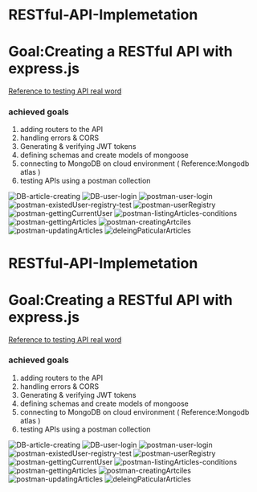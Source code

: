 # RESTful-API-Implemetation

# Goal:Creating a RESTful API with express.js

[Reference to testing API real word](https://github.com/gothinkster/realworld/tree/main/api)

### achieved goals

1. adding routers to the API
2. handling errors & CORS
3. Generating & verifying JWT tokens
4. defining schemas and create models of mongoose
5. connecting to MongoDB on cloud environment
   ( Reference:Mongodb atlas )
6. testing APIs using a postman collection

![DB-article-creating](img/DB-article-creating.png)
![DB-user-login](img/DB-user-login.png)
![postman-user-login](img/postman-user-login.png)
![postman-existedUser-registry-test](img/postman-existedUser-registry-test.png)
![postman-userRegistry](img/postman-userRegistry.png)
![postman-gettingCurrentUser](img/postman-gettingCurrentUser.png)
![postman-listingArticles-conditions](img/postman-listingArticles-conditions.png)
![postman-gettingArticles](img/postman-gettingArticles.png)
![postman-creatingArtciles](img/postman-creatingArtciles.png)
![postman-updatingArticles](img/postman-updatingArticles.png)
![deleingPaticularArticles](img/deleingPaticularArticles.png)

# RESTful-API-Implemetation

# Goal:Creating a RESTful API with express.js

[Reference to testing API real word](https://github.com/gothinkster/realworld/tree/main/api)

### achieved goals

1. adding routers to the API
2. handling errors & CORS
3. Generating & verifying JWT tokens
4. defining schemas and create models of mongoose
5. connecting to MongoDB on cloud environment
   ( Reference:Mongodb atlas )
6. testing APIs using a postman collection

![DB-article-creating](img/DB-article-creating.png)
![DB-user-login](img/DB-user-login.png)
![postman-user-login](img/postman-user-login.png)
![postman-existedUser-registry-test](img/postman-existedUser-registry-test.png)
![postman-userRegistry](img/postman-userRegistry.png)
![postman-gettingCurrentUser](img/postman-gettingCurrentUser.png)
![postman-listingArticles-conditions](img/postman-listingArticles-conditions.png)
![postman-gettingArticles](img/postman-gettingArticles.png)
![postman-creatingArtciles](img/postman-creatingArtciles.png)
![postman-updatingArticles](img/postman-updatingArticles.png)
![deleingPaticularArticles](img/deleingPaticularArticles.png)
